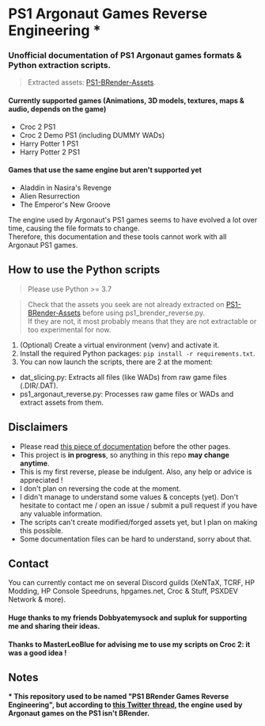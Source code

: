 # PS1 Argonaut Games Reverse Engineering *

### Unofficial documentation of PS1 Argonaut games formats & Python extraction scripts.

> Extracted assets: [PS1-BRender-Assets](https://github.com/OverSurge/PS1-BRender-Assets).

#### Currently supported games (Animations, 3D models, textures, maps & audio, depends on the game)

- Croc 2 PS1
- Croc 2 Demo PS1 (including DUMMY WADs)
- Harry Potter 1 PS1
- Harry Potter 2 PS1

#### Games that use the same engine but aren't supported yet

- Aladdin in Nasira's Revenge
- Alien Resurrection
- The Emperor's New Groove

The engine used by Argonaut's PS1 games seems to have evolved a lot over time, causing the file formats to change.  
Therefore, this documentation and these tools cannot work with all Argonaut PS1 games.

## How to use the Python scripts

> Please use Python >= 3.7

> Check that the assets you seek are not already extracted on [PS1-BRender-Assets](https://github.com/OverSurge/PS1-BRender-Assets) before using ps1_brender_reverse.py.  
> If they are not, it most probably means that they are not extractable or too experimental for now.

1. (Optional) Create a virtual environment (venv) and activate it.
2. Install the required Python packages: `pip install -r requirements.txt`.
3. You can now launch the scripts, there are 2 at the moment:

- dat_slicing.py: Extracts all files (like WADs) from raw game files (.DIR/.DAT).
- ps1_argonaut_reverse.py: Processes raw game files or WADs and extract assets from them.

## Disclaimers

- Please read [this piece of documentation](Documentation/General%20information.md) before the other pages.
- This project is **in progress**, so anything in this repo **may change anytime**.
- This is my first reverse, please be indulgent. Also, any help or advice is appreciated !
- I don't plan on reversing the code at the moment.
- I didn't manage to understand some values & concepts (yet). Don't hesitate to contact me / open an issue / submit a
  pull request if you have any valuable information.
- The scripts can't create modified/forged assets yet, but I plan on making this possible.
- Some documentation files can be hard to understand, sorry about that.

## Contact

You can currently contact me on several Discord guilds (XeNTaX, TCRF, HP Modding, HP Console Speedruns, hpgames.net,
Croc & Stuff, PSXDEV Network & more).

#### Huge thanks to my friends Dobbyatemysock and supluk for supporting me and sharing their ideas.

#### Thanks to MasterLeoBlue for advising me to use my scripts on Croc 2: it was a good idea !

## Notes

**\* This repository used to be named "PS1 BRender Games Reverse Engineering", but according
to [this Twitter thread](https://twitter.com/Foone/status/1384244342412349440), the engine used by Argonaut games on the
PS1 isn't BRender.**
